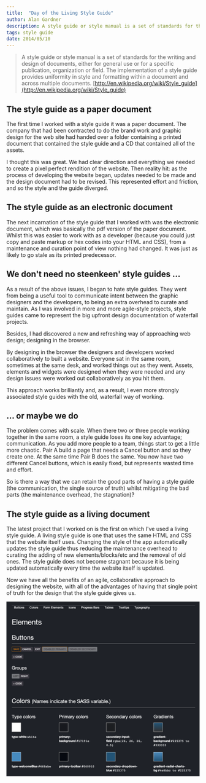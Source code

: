 ```yaml
---
title:  "Day of the Living Style Guide"
author: Alan Gardner
description: A style guide or style manual is a set of standards for the writing and design of documents, either for general use or for a specific publication, organization or field. The implementation of a style guide provides uniformity in style and formatting within a document and across multiple documents.
tags: style guide
date: 2014/05/10
---
```


> A style guide or style manual is a set of standards for the writing and design of documents, either for general use or for a specific publication, organization or field. The implementation of a style guide provides uniformity in style and formatting within a document and across multiple documents. [http://en.wikipedia.org/wiki/Style_guide](http://en.wikipedia.org/wiki/Style_guide)

## The style guide as a paper document
The first time I worked with a style guide it was a paper document. The company that had been contracted to do the brand work and graphic design for the web site had handed over a folder containing a printed document that contained the style guide and a CD that contained all of the assets.

I thought this was great. We had clear direction and everything we needed to create a pixel perfect rendition of the website. Then reality hit: as the process of developing the website began, updates needed to be made and the design document had to be revised. This represented effort and friction, and so the style and the guide diverged.

## The style guide as an electronic document
The next incarnation of the style guide that I worked with was the electronic document, which was basically the pdf version of the paper document. Whilst this was easier to work with as a developer (because you could just copy and paste markup or hex codes into your HTML and CSS), from a maintenance and curation point of view nothing had changed. It was just as likely to go stale as its printed predecessor.

## We don't need no steenkeen' style guides ...
As a result of the above issues, I began to hate style guides. They went from being a useful tool to communicate intent between the graphic designers and the developers, to being an extra overhead to curate and maintain. As I was involved in more and more agile-style projects, style guides came to represent the big upfront design documentation of waterfall projects.

Besides, I had discovered a new and refreshing way of approaching web design; designing in the browser.

By designing in the browser the designers and developers worked collaboratively to built a website. Everyone sat in the same room, sometimes at the same desk, and worked things out as they went. Assets, elements and widgets were designed when they were needed and any design issues were worked out collaboratively as you hit them.

This approach works brilliantly and, as a result, I even more strongly associated style guides with the old, waterfall way of working.

## ... or maybe we do
The problem comes with scale. When there two or three people working together in the same room, a style guide loses its one key advantage; communication. As you add more people to a team, things start to get a little more chaotic. Pair A build a page that needs a Cancel button and so they create one. At the same time Pair B does the same. You now have two different Cancel buttons, which is easily fixed, but represents wasted time and effort.

So is there a way that we can retain the good parts of having a style guide (the communication, the single source of truth) whilst mitigating the bad parts (the maintenance overhead, the stagnation)?

## The style guide as a living document
The latest project that I worked on is the first on which I've used a living style guide. A living style guide is one that uses the same HTML and CSS that the website itself uses. Changing the style of the app automatically updates the style guide thus reducing the maintenance overhead to curating the adding of new elements/blocks/etc and the removal of old ones. The style guide does not become stagnant because it is being updated automatically every time the website itself is updated.

Now we have all the benefits of an agile, collaborative approach to designing the website, with all of the advantages of having that single point of truth for the design that the style guide gives us.

![Example Style Guide](/images/2014-05-10-style-guide.png)
